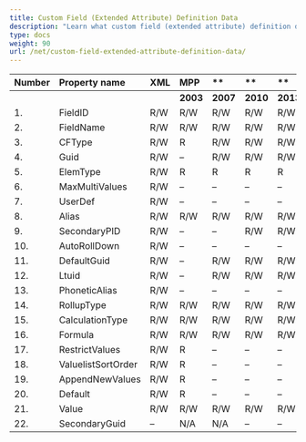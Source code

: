 ```yaml
---
title: Custom Field (Extended Attribute) Definition Data
description: "Learn what custom field (extended attribute) definition data of Microsoft Project (MPP/XML) files are can be written or read by Aspose.Tasks for .NET."
type: docs
weight: 90
url: /net/custom-field-extended-attribute-definition-data/
---
```


|**Number** |**Property name** |**XML** |**MPP** |** |** |**  |** |** |** |**Comments** |
| :- | :- | :- | :- | :- | :- | :- | :- | :- | :- | :- |
| | | |**2003** |**2007** |**2010** |**2013** |**2016** |**2019** |**2021** | |
|1. |FieldID |R/W |R/W |R/W |R/W |R/W |R/W |R/W |R/W | |
|2. |FieldName |R/W |R/W |R/W |R/W |R/W |R/W |R/W |R/W | |
|3. |CFType |R/W |R |R/W |R/W |R/W |R/W |R/W |R/W | |
|4. |Guid |R/W |– |R/W |R/W |R/W |R/W |R/W |R/W | |
|5. |ElemType |R/W |R |R |R |R |R |R |R | |
|6. |MaxMultiValues |R/W |– |– |– |– |– |– |– | |
|7. |UserDef |R/W |– |– |– |– |– |– |– | |
|8. |Alias |R/W |R/W |R/W |R/W |R/W |R/W |R/W |R/W | |
|9. |SecondaryPID |R/W |– |– |R/W |R/W |R/W |R/W |R/W | |
|10. |AutoRollDown |R/W |– |– |– |– |– |– |– | |
|11. |DefaultGuid |R/W |– |R/W |R/W |R/W |R/W |R/W |R/W | |
|12. |Ltuid |R/W |– |R/W |R/W |R/W |R/W |R/W |R/W | |
|13. |PhoneticAlias |R/W |– |– |– |– |– |– |– | |
|14. |RollupType |R/W |R/W |R/W |R/W |R/W |R/W |R/W |R/W | |
|15. |CalculationType |R/W |R/W |R/W |R/W |R/W |R/W |R/W |R/W | |
|16. |Formula |R/W |R/W |R/W |R/W |R/W |R/W |R/W |R/W | |
|17. |RestrictValues |R/W |R |– |– |– |– |– |– | |
|18. |ValuelistSortOrder |R/W |R |– |– |– |– |– |– | |
|19. |AppendNewValues |R/W |R |– |– |– |– |– |– | |
|20. |Default |R/W |R |– |– |– |– |– |– | |
|21. |Value |R/W |R/W |R/W |R/W |R/W |R/W |R/W |R/W | |
|22. |SecondaryGuid |– |N/A |N/A |– |– |– |– |– | |


